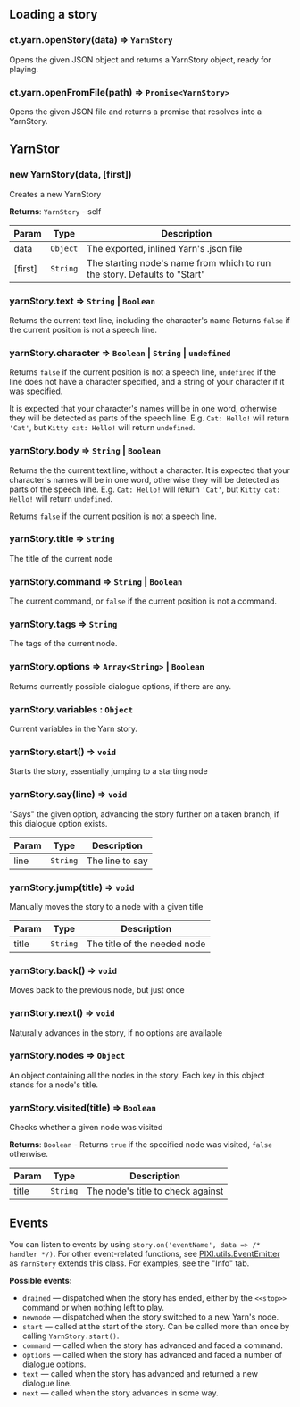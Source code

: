## Loading a story

### ct.yarn.openStory(data) ⇒ `YarnStory`

Opens the given JSON object and returns a YarnStory object, ready for playing.

### ct.yarn.openFromFile(path) ⇒ `Promise<YarnStory>`

Opens the given JSON file and returns a promise that resolves into a YarnStory.


## YarnStor

### new YarnStory(data, [first])
Creates a new YarnStory


**Returns**: `YarnStory` - self

| Param | Type | Description |
| --- | --- | --- |
| data | `Object` | The exported, inlined Yarn's .json file |
| [first] | `String` | The starting node's name from which to run the story. Defaults to "Start" |


### yarnStory.text ⇒ `String` \| `Boolean`

Returns the current text line, including the character's name
Returns `false` if the current position is not a speech line.

### yarnStory.character ⇒ `Boolean` \| `String` \| `undefined`

Returns `false` if the current position is not a speech line,
`undefined` if the line does not have a character specified, and a string of your character
if it was specified.

It is expected that your character's names will be in one word,
otherwise they will be detected as parts of the speech line.
E.g. `Cat: Hello!` will return `'Cat'`, but `Kitty cat: Hello!`
will return `undefined`.

### yarnStory.body ⇒ `String` \| `Boolean`

Returns the the current text line, without a character.
It is expected that your character's names will be in one word,
otherwise they will be detected as parts of the speech line.
E.g. `Cat: Hello!` will return `'Cat'`, but `Kitty cat: Hello!`
will return `undefined`.

Returns `false` if the current position is not a speech line.

### yarnStory.title ⇒ `String`

The title of the current node

### yarnStory.command ⇒ `String` \| `Boolean`

The current command, or `false` if the current position is not a command.

### yarnStory.tags ⇒ `String`

The tags of the current node.

### yarnStory.options ⇒ `Array<String>` \| `Boolean`

Returns currently possible dialogue options, if there are any.

### yarnStory.variables : `Object`

Current variables in the Yarn story.

### yarnStory.start() ⇒ `void`
Starts the story, essentially jumping to a starting node

### yarnStory.say(line) ⇒ `void`
"Says" the given option, advancing the story further on a taken branch, if this dialogue option exists.

| Param | Type | Description |
| --- | --- | --- |
| line | `String` | The line to say |


### yarnStory.jump(title) ⇒ `void`
Manually moves the story to a node with a given title

| Param | Type | Description |
| --- | --- | --- |
| title | `String` | The title of the needed node |


### yarnStory.back() ⇒ `void`
Moves back to the previous node, but just once

### yarnStory.next() ⇒ `void`
Naturally advances in the story, if no options are available


### yarnStory.nodes ⇒ `Object`

An object containing all the nodes in the story. Each key in this object stands for a node's title.

### yarnStory.visited(title) ⇒ `Boolean`
Checks whether a given node was visited

**Returns**: `Boolean` - Returns `true` if the specified node was visited, `false` otherwise.

| Param | Type | Description |
| --- | --- | --- |
| title | `String` | The node's title to check against |

## Events

You can listen to events by using `story.on('eventName', data => /* handler */)`.
For other event-related functions, see [PIXI.utils.EventEmitter](http://pixijs.download/release/docs/PIXI.utils.EventEmitter.html) as `YarnStory` extends this class. For examples, see the "Info" tab.

**Possible events:**

* `drained` — dispatched when the story has ended, either by the `<<stop>>` command or when nothing left to play.
* `newnode` — dispatched when the story switched to a new Yarn's node.
* `start` — called at the start of the story. Can be called more than once by calling `YarnStory.start()`.
* `command` — called when the story has advanced and faced a command.
* `options` — called when the story has advanced and faced a number of dialogue options.
* `text` — called when the story has advanced and returned a new dialogue line.
* `next` — called when the story advances in some way.